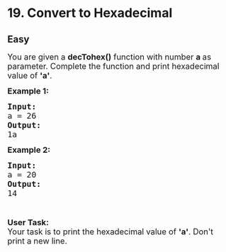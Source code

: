 # 19. Convert to Hexadecimal
## Easy 
<div class="problem-statement">
                <p></p><p><span style="font-size:18px">You are given a <strong>decTohex()</strong> function with number&nbsp;<strong>a </strong>as parameter. Complete the function and print hexadecimal value of <strong>'a'</strong>.</span></p>

<p><span style="font-size:18px"><strong>Example 1:</strong>&nbsp;</span></p>

<pre><span style="font-size:18px"><strong>Input:</strong>
a = 26
<strong>Output:</strong>
1a</span></pre>

<p><span style="font-size:18px"><strong>Example 2:</strong>&nbsp;</span></p>

<pre><span style="font-size:18px"><strong>Input:</strong>
a = 20
<strong>Output:</strong>
14</span></pre>

<p>&nbsp;</p>

<p><span style="font-size:18px"><strong>User Task: </strong><br>
Your task is to print the hexadecimal&nbsp;value of <strong>'a'</strong>. Don't print a new line.</span></p>
 <p></p>
            </div>